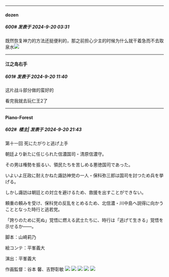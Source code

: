 ﻿
*****

####  dozen  
##### 600#       发表于 2024-9-20 03:31

既然恢复神力的方法还挺便利的，那之前担心少主的时候为什么就干着急而不去取泉水<img src="https://static.saraba1st.com/image/smiley/face2017/067.png" referrerpolicy="no-referrer">


*****

####  江之岛右手  
##### 601#       发表于 2024-9-20 11:40

这片战斗部分做的蛮好的

看完我就去玩仁王2了


*****

####  Piano-Forest  
##### 602#         楼主| 发表于 2024-9-20 21:43

第十一回 死にたがりと逃げ上手

朝廷より新たに任じられた信濃国司・清原信濃守。

その男は権勢を振るい、領民たちを苦しめる悪徳国司であった。

いよいよ圧政に耐えかねた諏訪神党の一人・保科弥三郎は国司を討つため兵を挙げる。

しかし諏訪は朝廷との対立を避けるため、救援を出すことができない。

頼重の頼みを受け、保科党の反乱をとめるため、北信濃・川中島へ説得に向かうこととなった時行と逃若党。

「誇りのために死ぬ」覚悟に燃える武士たちに、時行は「逃げて生きる」覚悟を示せるか――。

脚本：山崎莉乃

絵コンテ：平峯義大

演出：平峯義大

作画監督：谷本 馨、吉野彰敏
<img src="https://p.sda1.dev/19/e5ece8c8771348c33dd29d9eab84358b/story_3691_photo_1726822178398638273.png" referrerpolicy="no-referrer">
<img src="https://p.sda1.dev/19/1116355ab49cf38301e31ff1f5a155b8/story_3691_photo_172682217943439652.png" referrerpolicy="no-referrer">
<img src="https://p.sda1.dev/19/7693d7bbb02c947c21fe9b2107825114/story_3691_photo_1726822180089309561.png" referrerpolicy="no-referrer">
<img src="https://p.sda1.dev/19/ea11decd3a535d262f66f87a758dac34/story_3691_photo_1726822180888409576.png" referrerpolicy="no-referrer">
<img src="https://p.sda1.dev/19/4466ef2c9e41e77d3cf65754f063b16a/story_3691_photo_1726822181962236032.png" referrerpolicy="no-referrer">

